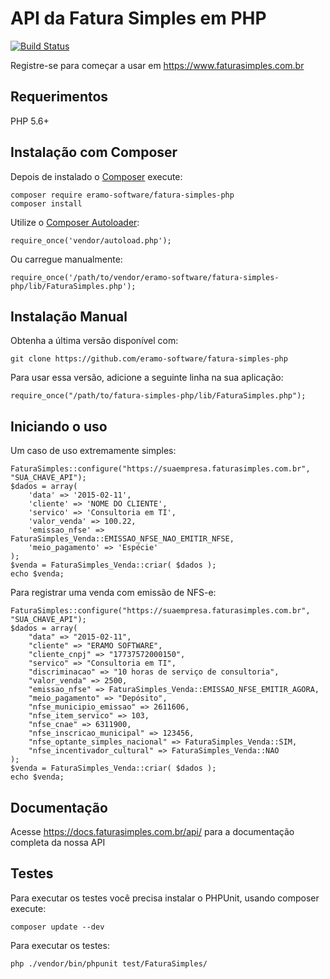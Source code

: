 API da Fatura Simples em PHP
========
[![Build Status](https://travis-ci.org/eramo-software/fatura-simples-php.svg?branch=master)](https://travis-ci.org/eramo-software/fatura-simples-php)

Registre-se para começar a usar em https://www.faturasimples.com.br

Requerimentos
------------

PHP 5.6+

Instalação com Composer
------------

Depois de instalado o [Composer](http://getcomposer.org/) execute:

    composer require eramo-software/fatura-simples-php
    composer install

Utilize o [Composer Autoloader](https://getcomposer.org/doc/00-intro.md#autoloading):

    require_once('vendor/autoload.php');
    
Ou carregue manualmente:

    require_once('/path/to/vendor/eramo-software/fatura-simples-php/lib/FaturaSimples.php');

Instalação Manual
------------

Obtenha a última versão disponível com:

    git clone https://github.com/eramo-software/fatura-simples-php

Para usar essa versão, adicione a seguinte linha na sua aplicação:

    require_once("/path/to/fatura-simples-php/lib/FaturaSimples.php");

Iniciando o uso
------------

Um caso de uso extremamente simples:

    FaturaSimples::configure("https://suaempresa.faturasimples.com.br", "SUA_CHAVE_API");
    $dados = array(
        'data' => '2015-02-11',
        'cliente' => 'NOME DO CLIENTE',
        'servico' => 'Consultoria em TI',
        'valor_venda' => 100.22,
        'emissao_nfse' => FaturaSimples_Venda::EMISSAO_NFSE_NAO_EMITIR_NFSE,
        'meio_pagamento' => 'Espécie'
    );
    $venda = FaturaSimples_Venda::criar( $dados );
    echo $venda;

Para registrar uma venda com emissão de NFS-e:

    FaturaSimples::configure("https://suaempresa.faturasimples.com.br", "SUA_CHAVE_API");
    $dados = array(
        "data" => "2015-02-11",
        "cliente" => "ERAMO SOFTWARE",
        "cliente_cnpj" => "17737572000150",
        "servico" => "Consultoria em TI",
        "discriminacao" => "10 horas de serviço de consultoria",
        "valor_venda" => 2500,
        "emissao_nfse" => FaturaSimples_Venda::EMISSAO_NFSE_EMITIR_AGORA,
        "meio_pagamento" => "Depósito",
        "nfse_municipio_emissao" => 2611606,
        "nfse_item_servico" => 103,
        "nfse_cnae" => 6311900,
        "nfse_inscricao_municipal" => 123456,
        "nfse_optante_simples_nacional" => FaturaSimples_Venda::SIM,
        "nfse_incentivador_cultural" => FaturaSimples_Venda::NAO
    );
    $venda = FaturaSimples_Venda::criar( $dados );
    echo $venda;


Documentação
------------

Acesse https://docs.faturasimples.com.br/api/ para a documentação completa da nossa API

Testes
------------

Para executar os testes você precisa instalar o PHPUnit, usando composer execute:

    composer update --dev

Para executar os testes:

    php ./vendor/bin/phpunit test/FaturaSimples/
